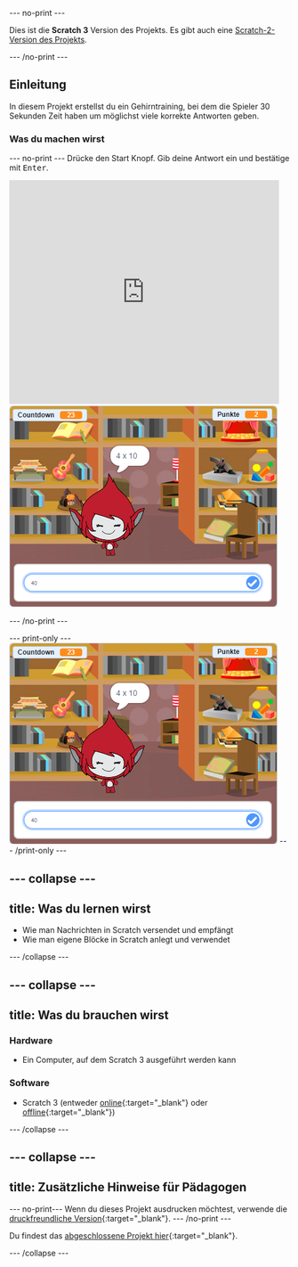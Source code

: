 --- no-print ---

Dies ist die **Scratch 3** Version des Projekts. Es gibt auch eine [Scratch-2-Version des Projekts](https://projects.raspberrypi.org/de-DE/projects/brain-game-scratch2).

--- /no-print ---

## Einleitung

In diesem Projekt erstellst du ein Gehirntraining, bei dem die Spieler 30 Sekunden Zeit haben um möglichst viele korrekte Antworten geben.

### Was du machen wirst

--- no-print --- Drücke den Start Knopf. Gib deine Antwort ein und bestätige mit <kbd>Enter</kbd>.

<div class="scratch-preview">
  <iframe allowtransparency="true" width="485" height="402" src="https://scratch.mit.edu/projects/embed/335040340/?autostart=false" frameborder="0" scrolling="no"></iframe>
  <img src="images/brain-final.png">
</div>

--- /no-print ---

--- print-only --- ![Brain Game](images/brain-final.png) --- /print-only ---

--- collapse ---
---
title: Was du lernen wirst
---

+ Wie man Nachrichten in Scratch versendet und empfängt
+ Wie man eigene Blöcke in Scratch anlegt und verwendet

--- /collapse ---

--- collapse ---
---
title: Was du brauchen wirst
---

### Hardware

+ Ein Computer, auf dem Scratch 3 ausgeführt werden kann

### Software

+ Scratch 3 (entweder [online](http://rpf.io/scratchon){:target="_blank"} oder [offline](http://rpf.io/scratchoff){:target="_blank"})

--- /collapse ---

--- collapse ---
---
title: Zusätzliche Hinweise für Pädagogen
---

--- no-print--- 
Wenn du dieses Projekt ausdrucken möchtest, verwende die [druckfreundliche Version](https://projects.raspberrypi.org/de-DE/projects/brain-game/print){:target="_blank"}. 
--- /no-print ---

Du findest das [abgeschlossene Projekt hier](http://rpf.io/p/de-DE/brain-game-get){:target="_blank"}.

--- /collapse ---